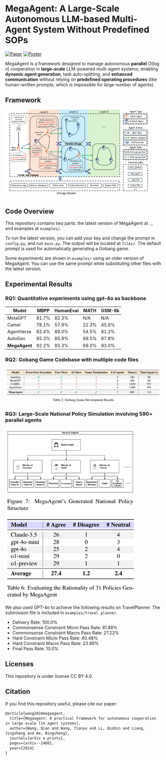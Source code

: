 # MegaAgent: A Large-Scale Autonomous LLM-based Multi-Agent System Without Predefined SOPs
[![Paper](https://img.shields.io/badge/arXiv-2408.09955-b31b1b.svg)](https://arxiv.org/abs/2408.09955)
[![Poster](https://img.shields.io/badge/Poster-PDF-blue.svg)](https://github.com/Xtra-Computing/MegaAgent/blob/master/poster.pdf)

MegaAgent is a framework designed to manage autonomous **parallel** $O(\log n)$ cooperation in **large-scale** LLM-powered multi-agent systems, enabling **dynamic agent generation**, task auto-splitting, and **enhanced communication** without relying on **predefined operating procedures** (like human-written prompts, which is impossible for large number of agents).



## Framework

![fig](examples/fig.png)

## Code Overview

This repository contains two parts: the latest version of MegaAgent at `.`, and examples at `examples/`.

To run the latest version, you can add your key and change the prompt in `config.py`, and run `main.py`. The output will be located at `files/`. The default prompt is used for automatically generating a Gobang game.

Some experiments are shown in `examples/` using an older version of MegaAgent. You can use the same prompt while substituting other files with the latest version.

## Experimental Results

### RQ1: Quantitative experiments using gpt-4o as backbone

| Model         | MBPP  | HumanEval | MATH  | GSM-8k |
| ------------- | ----- | --------- | ----- | ------ |
| MetaGPT       | 81.7% | 82.3%     | N/A   | N/A    |
| Camel         | 78.1% | 57.9%     | 22.3% | 45.6%  |
| AgentVerse    | 82.4% | 89.0%     | 54.5% | 81.2%  |
| AutoGen       | 85.3% | 85.9%     | 69.5% | 87.8%  |
| **MegaAgent** | 92.2% | 93.3%     | 69.0% | 93.0%  |

### RQ2: Gobang Game Codebase with multiple code files

![fig2](examples/fig2.png)

### RQ3: Large-Scale National Policy Simulation involving 590+ parallel agents

<img src="examples/fig3.png" alt="fig3" width="420px" />


We also used GPT-4o to achieve the following results on TravelPlanner. The submission file is included in `examples/travel planner`.

- Delivery Rate: 100.0%
- Commonsense Constraint Micro Pass Rate: 81.88%
- Commonsense Constraint Macro Pass Rate: 27.22%
- Hard Constraint Micro Pass Rate: 40.48%
- Hard Constraint Macro Pass Rate: 23.89%
- Final Pass Rate: 10.0%


## Licenses

This repository is under license CC BY 4.0.

## Citation
If you find this repository useful, please cite our paper:

```
@article{wang2024megaagent,
  title={Megaagent: A practical framework for autonomous cooperation in large-scale llm agent systems},
  author={Wang, Qian and Wang, Tianyu and Li, Qinbin and Liang, Jingsheng and He, Bingsheng},
  journal={arXiv e-prints},
  pages={arXiv--2408},
  year={2024}
}
```

